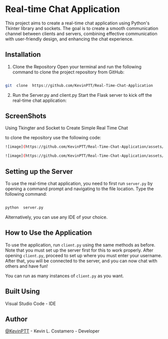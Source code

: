 
# Real-time Chat Application

  

This project aims to create a real-time chat application using Python's Tkinter library and sockets. The goal is to create a smooth communication channel between clients and servers, combining effective communication with user-friendly design, and enhancing the chat experience.

  

## Installation

  

1. Clone the Repository
Open your terminal and run the following command to clone the project repository from GitHub:

```sh

git  clone  https://github.com/KevinPTT/Real-Time-Chat-Application

```
2. Run the Server.py and client.py
Start the Flask server to kick off the real-time chat application:



## ScreenShots

 Using Tkingter and Socket to Create Simple Real Time Chat 


to clone the repository use the following code:

```sh
![image](https://github.com/KevinPTT/Real-Time-Chat-Application/assets/150591989/ed02239f-3c67-4314-82ba-1f4575e912ee)

![image](https://github.com/KevinPTT/Real-Time-Chat-Application/assets/150591989/4d79c345-ad6d-40ad-8265-e3fd01390eea)


```

  

## Setting up the Server

  

To use the real-time chat application, you need to first run `server.py` by opening a command prompt and navigating to the file location. Type the following command:

  

```sh

python  server.py

```

  

Alternatively, you can use any IDE of your choice.

  

## How to Use the Application

  

To use the application, run `client.py` using the same methods as before. Note that you must set up the server first for this to work properly. After opening `client.py`, proceed to set up where you must enter your username. After that, you will be connected to the server, and you can now chat with others and have fun!

  

You can run as many instances of `client.py` as you want.

  

## Built Using

  

Visual Studio Code - IDE

  

## Author

  

[@KevinPTT](https://github.com/KevinPTT/Real-Time-Chat-Application) - Kevin L. Costamero - Developer
